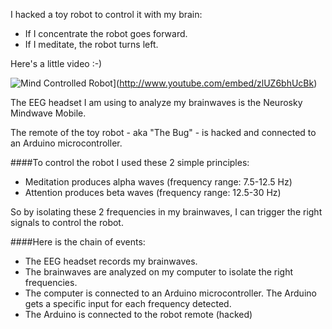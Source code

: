 I hacked a toy robot to control it with my brain:
* If I concentrate the robot goes forward. 
* If I meditate, the robot turns left.

Here's a little video :-)

![Mind Controlled Robot](http://img.youtube.com/vi/zlUZ6bhUcBk/0.jpg)](http://www.youtube.com/embed/zlUZ6bhUcBk)

The EEG headset I am using to analyze my brainwaves is the Neurosky Mindwave Mobile.

The remote of the toy robot - aka "The Bug" - is hacked and connected to an Arduino microcontroller.

####To control the robot I used these 2 simple principles:
* Meditation produces alpha waves (frequency range: 7.5-12.5 Hz)
* Attention produces beta waves (frequency range: 12.5-30 Hz)

So by isolating these 2 frequencies in my brainwaves, I can trigger the right signals to control the robot. 

####Here is the chain of events:
* The EEG headset records my brainwaves.
* The brainwaves are analyzed on my computer to isolate the right frequencies.
* The computer is connected to an Arduino microcontroller. The Arduino gets a specific input for each frequency detected.
* The Arduino is connected to the robot remote (hacked)
